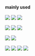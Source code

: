 
<!-- 뱃지 넣기 : shields.io -->
<!-- logo 쿼리 값 찾기 : https://simpleicons.org/ -->
<!-- 뱃지 모양 : plastic, flat, flat-square, for-the-badge, social -->

<b>mainly used</b><br><br>
<img src="https://img.shields.io/badge/Kotlin-rgba(0,0,0,0)?style=pastic&logo=Kotlin"/> <img src="https://img.shields.io/badge/Android-rgba(0,0,0,0)?style=pastic&logo=Android&logoColor=3DDC84"/> <img src="https://img.shields.io/badge/Java-rgba(0,0,0,0)?style=pastic&logo=oracle&logoColor=F80000"/>

<img src="https://img.shields.io/badge/HTML5-rgba(0,0,0,0)?style=pastic&logo=HTML5&logoColor=E34F26"/> <img src="https://img.shields.io/badge/JavaScript-rgba(0,0,0,0)?style=pastic&logo=JavaScript&logoColor=F7DF1E"/> <img src="https://img.shields.io/badge/C++-rgba(0,0,0,0)?style=pastic&logo=C%2B%2B&logoColor=00599C"/>

<img src="https://img.shields.io/badge/Git-rgba(0,0,0,0)?style=pastic&logo=Git&logoColor=F05032"/> <img src="https://img.shields.io/badge/GitHub-rgba(0,0,0,0)?style=pastic&logo=GitHub&logoColor=181717"/>

<img src="https://img.shields.io/badge/Jenkins-rgba(0,0,0,0)?style=pastic&logo=Jenkins&logoColor=D24939"/> <img src="https://img.shields.io/badge/Notion-rgba(0,0,0,0)?style=pastic&logo=Notion&logoColor=000000"/> <img src="https://img.shields.io/badge/Slack-rgba(0,0,0,0)?style=pastic&logo=Slack&logoColor=4A154B"/> <img src="https://img.shields.io/badge/Figma-rgba(0,0,0,0)?style=pastic&logo=Figma&logoColor=F24E1E"/>
